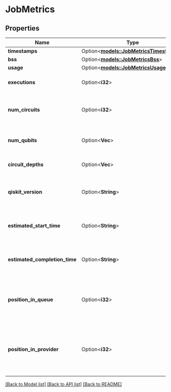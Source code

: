 # JobMetrics

## Properties

Name | Type | Description | Notes
------------ | ------------- | ------------- | -------------
**timestamps** | Option<[**models::JobMetricsTimestamps**](JobMetrics_timestamps.md)> |  | [optional]
**bss** | Option<[**models::JobMetricsBss**](JobMetrics_bss.md)> |  | [optional]
**usage** | Option<[**models::JobMetricsUsage**](JobMetrics_usage.md)> |  | [optional]
**executions** | Option<**i32**> | Number of executions during job | [optional]
**num_circuits** | Option<**i32**> | Number of circuits executed on quantum backend | [optional]
**num_qubits** | Option<**Vec<i32>**> | Number of qubits on quantum backend | [optional]
**circuit_depths** | Option<**Vec<i32>**> | An array of circuit depths | [optional]
**qiskit_version** | Option<**String**> | Qiskit version used during execution of the job | [optional]
**estimated_start_time** | Option<**String**> | UTC timestamp for when the job will start | [optional]
**estimated_completion_time** | Option<**String**> | UTC timestamp for when the job will complete | [optional]
**position_in_queue** | Option<**i32**> | Current position of job in queue (IBM Quantum channel users only) | [optional]
**position_in_provider** | Option<**i32**> | Current position of job in provider (IBM Quantum channel users only) | [optional]

[[Back to Model list]](../README.md#documentation-for-models) [[Back to API list]](../README.md#documentation-for-api-endpoints) [[Back to README]](../README.md)


